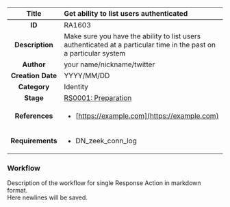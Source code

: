 | Title                       | Get ability to list users authenticated         |
|:---------------------------:|:--------------------|
| **ID**                      | RA1603            |
| **Description**             | Make sure you have the ability to list users authenticated at a particular time in the past on a particular system   |
| **Author**                  | your name/nickname/twitter        |
| **Creation Date**           | YYYY/MM/DD |
| **Category**                | Identity      |
| **Stage**                   |[RS0001: Preparation](../Response_Stages/RS0001.md)| 
| **References** |<ul><li>[https://example.com](https://example.com)</li></ul>|
| **Requirements** |<ul><li>DN_zeek_conn_log</li></ul>|

### Workflow

Description of the workflow for single Response Action in markdown format.  
Here newlines will be saved.
